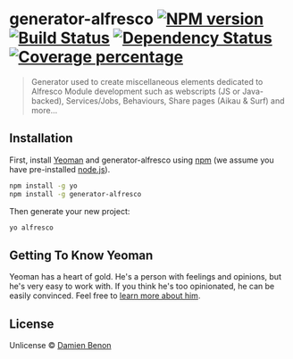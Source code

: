 # generator-alfresco [![NPM version][npm-image]][npm-url] [![Build Status][travis-image]][travis-url] [![Dependency Status][daviddm-image]][daviddm-url] [![Coverage percentage][coveralls-image]][coveralls-url]
> Generator used to create miscellaneous elements dedicated to Alfresco Module development such as webscripts (JS or Java-backed), Services/Jobs, Behaviours, Share pages (Aikau &amp; Surf) and more...

## Installation

First, install [Yeoman](http://yeoman.io) and generator-alfresco using [npm](https://www.npmjs.com/) (we assume you have pre-installed [node.js](https://nodejs.org/)).

```bash
npm install -g yo
npm install -g generator-alfresco
```

Then generate your new project:

```bash
yo alfresco
```

## Getting To Know Yeoman

Yeoman has a heart of gold. He&#39;s a person with feelings and opinions, but he&#39;s very easy to work with. If you think he&#39;s too opinionated, he can be easily convinced. Feel free to [learn more about him](http://yeoman.io/).

## License

Unlicense © [Damien Benon](https://github.com/myprysm)


[npm-image]: https://badge.fury.io/js/generator-alfresco.svg
[npm-url]: https://npmjs.org/package/generator-alfresco
[travis-image]: https://travis-ci.org/myprysm/generator-alfresco.svg?branch=master
[travis-url]: https://travis-ci.org/myprysm/generator-alfresco
[daviddm-image]: https://david-dm.org/myprysm/generator-alfresco.svg?theme=shields.io
[daviddm-url]: https://david-dm.org/myprysm/generator-alfresco
[coveralls-image]: https://coveralls.io/repos/myprysm/generator-alfresco/badge.svg
[coveralls-url]: https://coveralls.io/r/myprysm/generator-alfresco
